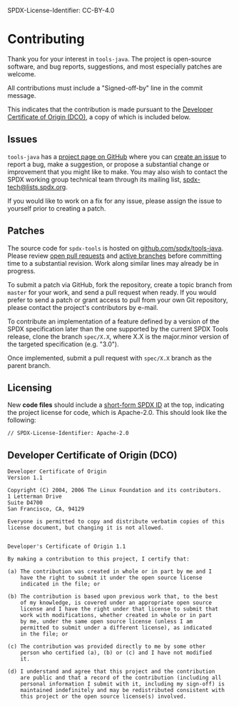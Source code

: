 SPDX-License-Identifier: CC-BY-4.0

Contributing
============
Thank you for your interest in `tools-java`. The project is open-source software, and bug reports, suggestions, and most especially patches are welcome.

All contributions must include a "Signed-off-by" line in the commit message.

This indicates that the contribution is made pursuant to the [Developer Certificate of Origin (DCO)](https://developercertificate.org/), a copy of which is included below.

Issues
------
`tools-java` has a [project page on GitHub](https://github.com/spdx/tools-java/) where you can [create an issue](https://github.com/spdx/tools-java/issues/new) to report a bug, make a suggestion, or propose a substantial change or improvement that you might like to make. You may also wish to contact the SPDX working group technical team through its mailing list, [spdx-tech@lists.spdx.org](mailto:spdx-tech@lists.spdx.org).

If you would like to work on a fix for any issue, please assign the issue to yourself prior to creating a patch.

Patches
-------
The source code for `spdx-tools` is hosted on [github.com/spdx/tools-java](https://github.com/spdx/tools-java). Please review [open pull requests](https://github.com/spdx/tools-java/pulls) and [active branches](https://github.com/spdx/tools-java/branches) before committing time to a substantial revision. Work along similar lines may already be in progress.

To submit a patch via GitHub, fork the repository, create a topic branch from `master` for your work, and send a pull request when ready. If you would prefer to send a patch or grant access to pull from your own Git repository, please contact the project's contributors by e-mail.

To contribute an implementation of a feature defined by a version of the SPDX specification later than the one supported by the current SPDX Tools release, clone the branch `spec/X.X`, where X.X is the major.minor version of the targeted specification (e.g. "3.0").

Once implemented, submit a pull request with `spec/X.X` branch as the parent branch.


Licensing
---------

New **code files** should include a [short-form SPDX ID](https://spdx.org/ids) at the top, indicating the project license for code, which is Apache-2.0. This should look like the following:

```
// SPDX-License-Identifier: Apache-2.0
```

Developer Certificate of Origin (DCO)
-------------------------------------

```
Developer Certificate of Origin
Version 1.1

Copyright (C) 2004, 2006 The Linux Foundation and its contributors.
1 Letterman Drive
Suite D4700
San Francisco, CA, 94129

Everyone is permitted to copy and distribute verbatim copies of this
license document, but changing it is not allowed.


Developer's Certificate of Origin 1.1

By making a contribution to this project, I certify that:

(a) The contribution was created in whole or in part by me and I
    have the right to submit it under the open source license
    indicated in the file; or

(b) The contribution is based upon previous work that, to the best
    of my knowledge, is covered under an appropriate open source
    license and I have the right under that license to submit that
    work with modifications, whether created in whole or in part
    by me, under the same open source license (unless I am
    permitted to submit under a different license), as indicated
    in the file; or

(c) The contribution was provided directly to me by some other
    person who certified (a), (b) or (c) and I have not modified
    it.

(d) I understand and agree that this project and the contribution
    are public and that a record of the contribution (including all
    personal information I submit with it, including my sign-off) is
    maintained indefinitely and may be redistributed consistent with
    this project or the open source license(s) involved.
```

